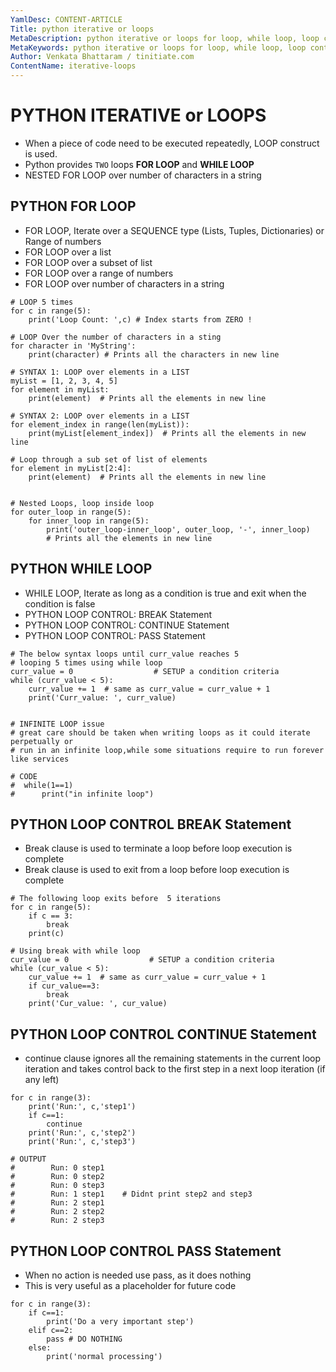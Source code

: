 ```yaml
---
YamlDesc: CONTENT-ARTICLE
Title: python iterative or loops
MetaDescription: python iterative or loops for loop, while loop, loop control, break, continue, pass example code, tutorials
MetaKeywords: python iterative or loops for loop, while loop, loop control, break, continue, pass example code, tutorials
Author: Venkata Bhattaram / tinitiate.com
ContentName: iterative-loops
---
```


# PYTHON ITERATIVE or LOOPS
* When a piece of code need to be executed repeatedly, 
  LOOP construct is used.
* Python provides `TWO` loops **FOR LOOP** and **WHILE LOOP**
* NESTED FOR LOOP over number of characters in a string

>

## PYTHON FOR LOOP
* FOR LOOP, Iterate over a SEQUENCE type (Lists, Tuples, Dictionaries) 
  or Range of numbers
* FOR LOOP over a list
* FOR LOOP over a subset of list
* FOR LOOP over a range of numbers
* FOR LOOP over number of characters in a string
```
# LOOP 5 times
for c in range(5):
    print('Loop Count: ',c) # Index starts from ZERO !

# LOOP Over the number of characters in a sting
for character in 'MyString':
    print(character) # Prints all the characters in new line

# SYNTAX 1: LOOP over elements in a LIST
myList = [1, 2, 3, 4, 5]
for element in myList:
    print(element)  # Prints all the elements in new line

# SYNTAX 2: LOOP over elements in a LIST
for element_index in range(len(myList)):
    print(myList[element_index])  # Prints all the elements in new line

# Loop through a sub set of list of elements
for element in myList[2:4]:
    print(element)  # Prints all the elements in new line


# Nested Loops, loop inside loop
for outer_loop in range(5):
    for inner_loop in range(5):
        print('outer_loop-inner_loop', outer_loop, '-', inner_loop) 
        # Prints all the elements in new line
```


## PYTHON WHILE LOOP
* WHILE LOOP, Iterate as long as a condition is true and exit when the
  condition is false 
* PYTHON LOOP CONTROL: BREAK Statement
* PYTHON LOOP CONTROL: CONTINUE Statement
* PYTHON LOOP CONTROL: PASS Statement
```
# The below syntax loops until curr_value reaches 5
# looping 5 times using while loop 
curr_value = 0                  # SETUP a condition criteria
while (curr_value < 5):
    curr_value += 1  # same as curr_value = curr_value + 1
    print('Curr_value: ', curr_value)    


# INFINITE LOOP issue
# great care should be taken when writing loops as it could iterate perpetually or
# run in an infinite loop,while some situations require to run forever like services

# CODE
#  while(1==1)
#      print("in infinite loop")
```


## PYTHON LOOP CONTROL BREAK Statement
* Break clause is used to terminate a loop before loop execution is complete
* Break clause is used to exit from a loop before loop execution is complete
```
# The following loop exits before  5 iterations
for c in range(5):
    if c == 3:
        break
    print(c)

# Using break with while loop
cur_value = 0                  # SETUP a condition criteria
while (cur_value < 5):
    cur_value += 1  # same as curr_value = curr_value + 1
    if cur_value==3:
        break
    print('Cur_value: ', cur_value)    
```


## PYTHON LOOP CONTROL CONTINUE Statement
* continue clause ignores all the remaining statements 
  in the current loop iteration and takes control 
 back to the first step in a next loop iteration (if any left)
```
for c in range(3):
    print('Run:', c,'step1')
    if c==1:
        continue 
    print('Run:', c,'step2')
    print('Run:', c,'step3')

# OUTPUT
#        Run: 0 step1
#        Run: 0 step2
#        Run: 0 step3
#        Run: 1 step1    # Didnt print step2 and step3
#        Run: 2 step1
#        Run: 2 step2
#        Run: 2 step3
```


## PYTHON LOOP CONTROL PASS Statement
* When no action is needed use pass, as it does nothing
* This is very useful as a placeholder for future code
```
for c in range(3):
    if c==1:
        print('Do a very important step')
    elif c==2:
        pass # DO NOTHING
    else:
        print('normal processing')
```
